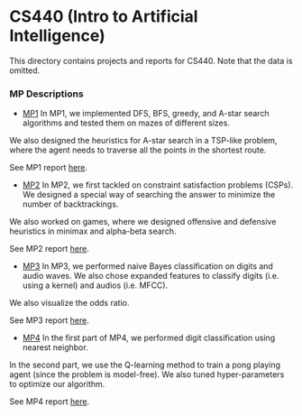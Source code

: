 # CS440 (Intro to Artificial Intelligence)

This directory contains projects and reports for CS440. Note that the data is omitted.

### MP Descriptions
* [MP1](./MP/LWL_1)
In MP1, we implemented DFS, BFS, greedy, and A-star search algorithms and tested them on mazes of different sizes.

We also designed the heuristics for A-star search in a TSP-like problem, where the agent needs to traverse all the points in the shortest route.

See MP1 report [here](./Report/CS440_MP1_report.pdf).

* [MP2](./MP/LWL_2)
In MP2, we first tackled on constraint satisfaction problems (CSPs). We designed a special way of searching the answer to minimize the number of backtrackings.

We also worked on games, where we designed offensive and defensive heuristics in minimax and alpha-beta search.

See MP2 report [here](./Report/CS440_MP2_report.pdf).

* [MP3](./MP/LWL_3)
In MP3, we performed naive Bayes classification on digits and audio waves. We also chose expanded features to classify digits (i.e. using a kernel) and audios (i.e. MFCC).

We also visualize the odds ratio.

See MP3 report [here](./Report/CS440_MP3_report.pdf).

* [MP4](./MP/LWL_4)
In the first part of MP4, we performed digit classification using nearest neighbor.

In the second part, we use the Q-learning method to train a pong playing agent (since the problem is model-free). We also tuned hyper-parameters to optimize our algorithm.

See MP4 report [here](./Report/CS440_MP4_report.pdf).
